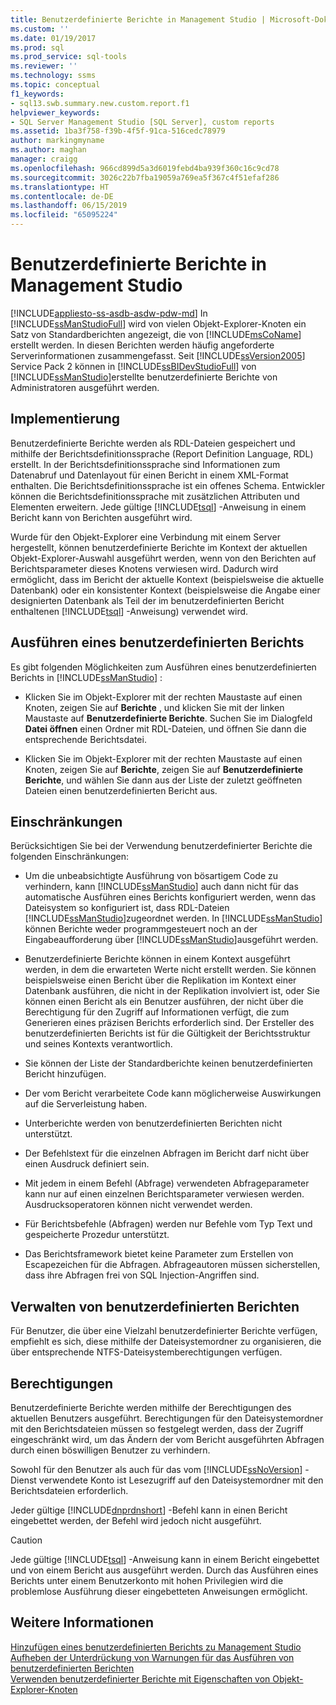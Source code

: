```yaml
---
title: Benutzerdefinierte Berichte in Management Studio | Microsoft-Dokumentation
ms.custom: ''
ms.date: 01/19/2017
ms.prod: sql
ms.prod_service: sql-tools
ms.reviewer: ''
ms.technology: ssms
ms.topic: conceptual
f1_keywords:
- sql13.swb.summary.new.custom.report.f1
helpviewer_keywords:
- SQL Server Management Studio [SQL Server], custom reports
ms.assetid: 1ba3f758-f39b-4f5f-91ca-516cedc78979
author: markingmyname
ms.author: maghan
manager: craigg
ms.openlocfilehash: 966cd899d5a3d6019febd4ba939f360c16c9cd78
ms.sourcegitcommit: 3026c22b7fba19059a769ea5f367c4f51efaf286
ms.translationtype: HT
ms.contentlocale: de-DE
ms.lasthandoff: 06/15/2019
ms.locfileid: "65095224"
---
```

# <a name="custom-reports-in-management-studio"></a>Benutzerdefinierte Berichte in Management Studio
[!INCLUDE[appliesto-ss-asdb-asdw-pdw-md](../../includes/appliesto-ss-asdb-asdw-pdw-md.md)]
In [!INCLUDE[ssManStudioFull](../../includes/ssmanstudiofull-md.md)] wird von vielen Objekt-Explorer-Knoten ein Satz von Standardberichten angezeigt, die von [!INCLUDE[msCoName](../../includes/msconame_md.md)] erstellt werden. In diesen Berichten werden häufig angeforderte Serverinformationen zusammengefasst. Seit [!INCLUDE[ssVersion2005](../../includes/ssversion2005-md.md)] Service Pack 2 können in [!INCLUDE[ssBIDevStudioFull](../../includes/ssbidevstudiofull_md.md)] von [!INCLUDE[ssManStudio](../../includes/ssmanstudio-md.md)]erstellte benutzerdefinierte Berichte von Administratoren ausgeführt werden.  
  
## <a name="implementation"></a>Implementierung  
Benutzerdefinierte Berichte werden als RDL-Dateien gespeichert und mithilfe der Berichtsdefinitionssprache (Report Definition Language, RDL) erstellt. In der Berichtsdefinitionssprache sind Informationen zum Datenabruf und Datenlayout für einen Bericht in einem XML-Format enthalten. Die Berichtsdefinitionssprache ist ein offenes Schema. Entwickler können die Berichtsdefinitionssprache mit zusätzlichen Attributen und Elementen erweitern. Jede gültige [!INCLUDE[tsql](../../includes/tsql-md.md)] -Anweisung in einem Bericht kann von Berichten ausgeführt wird.  
  
Wurde für den Objekt-Explorer eine Verbindung mit einem Server hergestellt, können benutzerdefinierte Berichte im Kontext der aktuellen Objekt-Explorer-Auswahl ausgeführt werden, wenn von den Berichten auf Berichtsparameter dieses Knotens verwiesen wird. Dadurch wird ermöglicht, dass im Bericht der aktuelle Kontext (beispielsweise die aktuelle Datenbank) oder ein konsistenter Kontext (beispielsweise die Angabe einer designierten Datenbank als Teil der im benutzerdefinierten Bericht enthaltenen [!INCLUDE[tsql](../../includes/tsql-md.md)] -Anweisung) verwendet wird.  
  
## <a name="running-a-custom-report"></a>Ausführen eines benutzerdefinierten Berichts  
Es gibt folgenden Möglichkeiten zum Ausführen eines benutzerdefinierten Berichts in [!INCLUDE[ssManStudio](../../includes/ssmanstudio-md.md)] :  
  
-   Klicken Sie im Objekt-Explorer mit der rechten Maustaste auf einen Knoten, zeigen Sie auf **Berichte** , und klicken Sie mit der linken Maustaste auf **Benutzerdefinierte Berichte**. Suchen Sie im Dialogfeld **Datei öffnen** einen Ordner mit RDL-Dateien, und öffnen Sie dann die entsprechende Berichtsdatei.  
  
-   Klicken Sie im Objekt-Explorer mit der rechten Maustaste auf einen Knoten, zeigen Sie auf **Berichte**, zeigen Sie auf **Benutzerdefinierte Berichte**, und wählen Sie dann aus der Liste der zuletzt geöffneten Dateien einen benutzerdefinierten Bericht aus.  
  
## <a name="limitations"></a>Einschränkungen  
Berücksichtigen Sie bei der Verwendung benutzerdefinierter Berichte die folgenden Einschränkungen:  
  
-   Um die unbeabsichtigte Ausführung von bösartigem Code zu verhindern, kann [!INCLUDE[ssManStudio](../../includes/ssmanstudio-md.md)] auch dann nicht für das automatische Ausführen eines Berichts konfiguriert werden, wenn das Dateisystem so konfiguriert ist, dass RDL-Dateien [!INCLUDE[ssManStudio](../../includes/ssmanstudio-md.md)]zugeordnet werden. In [!INCLUDE[ssManStudio](../../includes/ssmanstudio-md.md)] können Berichte weder programmgesteuert noch an der Eingabeaufforderung über [!INCLUDE[ssManStudio](../../includes/ssmanstudio-md.md)]ausgeführt werden.  
  
-   Benutzerdefinierte Berichte können in einem Kontext ausgeführt werden, in dem die erwarteten Werte nicht erstellt werden. Sie können beispielsweise einen Bericht über die Replikation im Kontext einer Datenbank ausführen, die nicht in der Replikation involviert ist, oder Sie können einen Bericht als ein Benutzer ausführen, der nicht über die Berechtigung für den Zugriff auf Informationen verfügt, die zum Generieren eines präzisen Berichts erforderlich sind. Der Ersteller des benutzerdefinierten Berichts ist für die Gültigkeit der Berichtsstruktur und seines Kontexts verantwortlich.  
  
-   Sie können der Liste der Standardberichte keinen benutzerdefinierten Bericht hinzufügen.  
  
-   Der vom Bericht verarbeitete Code kann möglicherweise Auswirkungen auf die Serverleistung haben.  
  
-   Unterberichte werden von benutzerdefinierten Berichten nicht unterstützt.  
  
-   Der Befehlstext für die einzelnen Abfragen im Bericht darf nicht über einen Ausdruck definiert sein.  
  
-   Mit jedem in einem Befehl (Abfrage) verwendeten Abfrageparameter kann nur auf einen einzelnen Berichtsparameter verwiesen werden. Ausdrucksoperatoren können nicht verwendet werden.  
  
-   Für Berichtsbefehle (Abfragen) werden nur Befehle vom Typ Text und gespeicherte Prozedur unterstützt.  
  
-   Das Berichtsframework bietet keine Parameter zum Erstellen von Escapezeichen für die Abfragen. Abfrageautoren müssen sicherstellen, dass ihre Abfragen frei von SQL Injection-Angriffen sind.  
  
## <a name="managing-custom-reports"></a>Verwalten von benutzerdefinierten Berichten  
Für Benutzer, die über eine Vielzahl benutzerdefinierter Berichte verfügen, empfiehlt es sich, diese mithilfe der Dateisystemordner zu organisieren, die über entsprechende NTFS-Dateisystemberechtigungen verfügen.  
  
## <a name="permissions"></a>Berechtigungen  
Benutzerdefinierte Berichte werden mithilfe der Berechtigungen des aktuellen Benutzers ausgeführt. Berechtigungen für den Dateisystemordner mit den Berichtsdateien müssen so festgelegt werden, dass der Zugriff eingeschränkt wird, um das Ändern der vom Bericht ausgeführten Abfragen durch einen böswilligen Benutzer zu verhindern.  
  
Sowohl für den Benutzer als auch für das vom [!INCLUDE[ssNoVersion](../../includes/ssnoversion-md.md)] -Dienst verwendete Konto ist Lesezugriff auf den Dateisystemordner mit den Berichtsdateien erforderlich.  
  
Jeder gültige [!INCLUDE[dnprdnshort](../../includes/dnprdnshort_md.md)] -Befehl kann in einen Bericht eingebettet werden, der Befehl wird jedoch nicht ausgeführt.  
  
> [!CAUTION]  
> Jede gültige [!INCLUDE[tsql](../../includes/tsql-md.md)] -Anweisung kann in einem Bericht eingebettet und von einem Bericht aus ausgeführt werden. Durch das Ausführen eines Berichts unter einem Benutzerkonto mit hohen Privilegien wird die problemlose Ausführung dieser eingebetteten Anweisungen ermöglicht.  
  

  
## <a name="see-also"></a>Weitere Informationen  
[Hinzufügen eines benutzerdefinierten Berichts zu Management Studio](../../ssms/object/add-a-custom-report-to-management-studio.md)  
[Aufheben der Unterdrückung von Warnungen für das Ausführen von benutzerdefinierten Berichten](../../ssms/object/unsuppress-run-custom-report-warnings.md)  
[Verwenden benutzerdefinierter Berichte mit Eigenschaften von Objekt-Explorer-Knoten](../../ssms/object/use-custom-reports-with-object-explorer-node-properties.md)  
  
